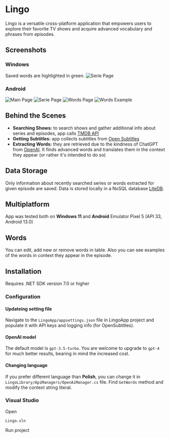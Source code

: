 # Lingo
Lingo is a versatile cross-platform application that empowers users to explore their favorite TV shows and acquire advanced vocabulary and phrases from episodes.

## Screenshots
### Windows
Saved words are highlighted in green.
![Serie Page](/ReadmeImgs/windows_serie_page.png)

### Android
![Main Page](/ReadmeImgs/android_main_page.png)
![Serie Page](/ReadmeImgs/android_serie_page.png)
![Words Page](/ReadmeImgs/android_words_page.png)
![Words Example](/ReadmeImgs/android_words_example.png)

## Behind the Scenes
- **Searching Shows:** to search shows and gather additional info about series and episodes, app calls [TMDB API](https://developer.themoviedb.org/docs) 
- **Getting Subtitles:** app collects subtitles from [Open Subtitles](https://opensubtitles.stoplight.io/)
- **Extracting Words:** they are retrieved due to the kindness of ChatGPT from [OpenAI](https://platform.openai.com/docs/api-reference). It finds advanced words and translates them in the context they appear (or rather it's intended to do so)

## Data Storage
Only information about recently searched series or words extracted for given episode are saved. Data is stored locally in a NoSQL database [LiteDB](https://www.litedb.org/).

## Multiplatform
App was tested both on **Windows 11** and **Android** Emulator Pixel 5 (API 33, Android 13.0)

## Words
You can edit, add new or remove words in table. Also you can see examples of the words in context they appear in the episode.

## Installation
Requires .NET SDK version 7.0 or higher</br>

### Configuration
#### Updateing setting file
Navigate to the `LingoApp/appsettings.json` file in LingoApp project and populate it with API keys and logging info (for OpenSubtitles).

#### OpenAI model
The default model is `gpt-3.5-turbo`. You are welcome to upgrade to `gpt-4` for much better results, bearing in mind the increased cost.

#### Changing language
If you prefer different language than **Polish**, you can change it in `LingoLibrary/ApiManagers/OpenAiManager.cs` file. Find `GetWords` method and modify the context string literal.

### Visual Studio
Open
```
Lingo.sln
```
Run project
 